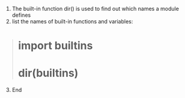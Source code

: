 1. The built-in function dir() is used to find out which names a module defines
2. list the names of built-in functions and variables: 
> # import builtins
> # dir(builtins)
3. End
